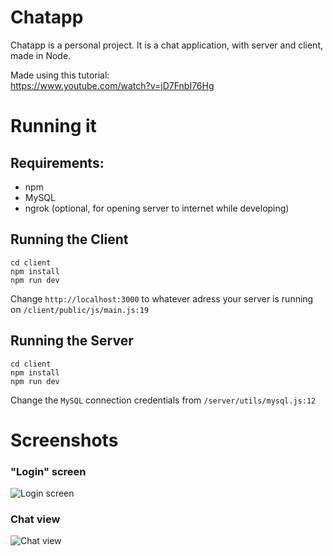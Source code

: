 # Chatapp

Chatapp is a personal project. It is a chat application, with server and client, made in Node.

Made using this tutorial:  
https://www.youtube.com/watch?v=jD7FnbI76Hg

# Running it

## Requirements:
 - npm
 - MySQL
 - ngrok (optional, for opening server to internet while developing)
## Running the Client
```
cd client
npm install
npm run dev
```
Change ```http://localhost:3000``` to whatever adress your server is running on ```/client/public/js/main.js:19```
## Running the Server
```
cd client
npm install
npm run dev
```
Change the ```MySQL``` connection credentials from ```/server/utils/mysql.js:12```

# Screenshots

### "Login" screen  

![Login screen](https://i.imgur.com/ANNNtJb.png)

### Chat view  

![Chat view](https://i.imgur.com/C9AFJZ4.png)


